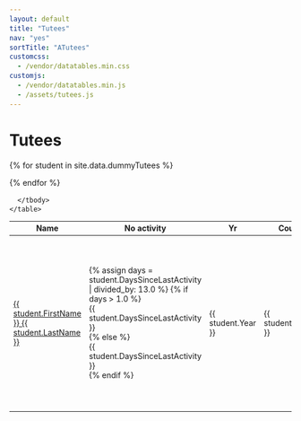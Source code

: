 ```yaml
---
layout: default
title: "Tutees"
nav: "yes"
sortTitle: "ATutees"
customcss:
  - /vendor/datatables.min.css
customjs:
  - /vendor/datatables.min.js
  - /assets/tutees.js
---
```


<div class="container main">
  <h1>Tutees</h1>

  <table class="table table-hover table-sm" id="DataTable">
    <thead class="thead-dark">
      <tr>
        <th scope="col">Name</th>
        <th scope="col" >No activity</th>
        <!--<th style="width: 6em"> </th> -->
        <!--<th scope="col">Engage</th>-->
        <th scope="col">Yr</th>
        <th scope="col">Course</th>        
        <th scope="col">Status</th>
        <!-- <th scope="col"></th>  -->
      </tr>
    </thead>
    <tbody>

{% for student in site.data.dummyTutees %}
      <tr>
        <td class="nowrap"><a href='student.html'>{{ student.FirstName }} {{ student.LastName }}</a></td>
        <td class="nowrap">
        {% assign days = student.DaysSinceLastActivity | divided_by: 13.0 %}
        {% if  days > 1.0 %}
          <div class="warnBar">{{ student.DaysSinceLastActivity }}</div>
        {% else %}
          <div class="okBar" style="width: {{ days| times: 100 }}%">{{ student.DaysSinceLastActivity }}</div>
        {% endif %}
        </td>
        <!--<td>{{ student.Engagement }}</td>-->
        <td>{{ student.Year }}</td>
        <td>{{ student.Course }}</td>
        <td>
          {%if student.FeeStatus == "home"%}
            <div class="qtip tip-top" data-tip="UK fee status">
              <img class="flag tip" src="images/uk.png" alt="UK fee status"/>
            </div>
          {% elsif student.FeeStatus == "eu" %}
            <div class="qtip tip-top" data-tip="EU fee status">
              <img class="flag tip" src="images/eu.png" alt="EU fee status"/>
            </div>
          {% elsif student.FeeStatus == "int" %}
            <div class="qtip tip-top" data-tip="International fee status">     
              <i class="fas fa-globe flag tip"></i>
            </div>
          {% endif %}
            {{ student.Tier4 }}
            {{ student.RemoteStudy }}</td>
        <!-- <td><i class="fas fa-chevron-circle-right"></i></td> -->
      </tr>
{% endfor %}

      </tbody>
    </table>

</div>
